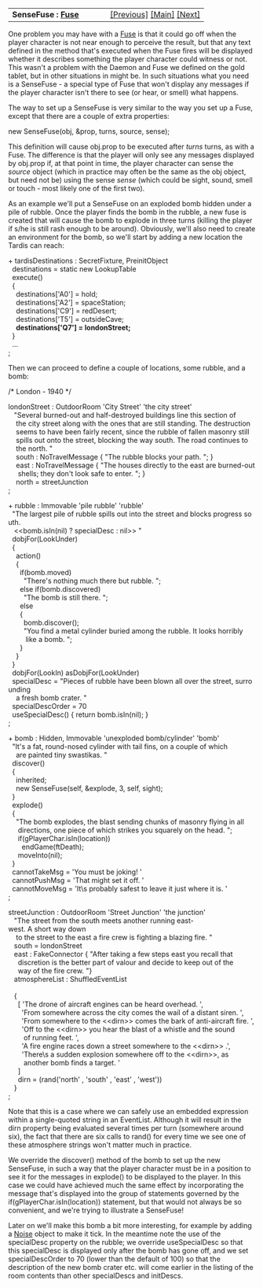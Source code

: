 ---
---
<table width="100%" data-border="0" data-cellspacing="0"
data-cellpadding="3" data-bgcolor="#C0C0C0">
<colgroup>
<col style="width: 50%" />
<col style="width: 50%" />
</colgroup>
<tbody>
<tr>
<td style="text-align: left;"><strong>SenseFuse : <a
href="fuse.html">Fuse</a><br />
</strong></td>
<td style="text-align: right;"><a href="daemon.html">[Previous]</a> <a
href="generalintroduction.html">[Main]</a> <a
href="sensedaemon.html">[Next]</a></td>
</tr>
</tbody>
</table>

  
One problem you may have with a [Fuse](fuse.html) is that it could go off
when the player character is not near enough to perceive the result, but
that any text defined in the method that's executed when the Fuse fires
will be displayed whether it describes something the player character
could witness or not. This wasn't a problem with the Daemon and Fuse we
defined on the gold tablet, but in other situations in might be. In such
situations what you need is a SenseFuse - a special type of Fuse that
won't display any messages if the player character isn't there to see
(or hear, or smell) what happens.  
  
The way to set up a SenseFuse is very similar to the way you set up a
Fuse, except that there are a couple of extra properties:  
  
new SenseFuse(obj, &prop, turns, source, sense);  
  
This definition will cause obj.prop to be executed after *turns* turns,
as with a Fuse. The difference is that the player will only see any
messages displayed by obj.prop if, at that point in time, the player
character can sense the *source* object (which in practice may often be
the same as the obj object, but need not be) using the sense *sense*
(which could be sight, sound, smell or touch - most likely one of the
first two).  
  
As an example we'll put a SenseFuse on an exploded bomb hidden under a
pile of rubble. Once the player finds the bomb in the rubble, a new fuse
is created that will cause the bomb to explode in three turns (killing
the player if s/he is still rash enough to be around). Obviously, we'll
also need to create an environment for the bomb, so we'll start by
adding a new location the Tardis can reach:  
  
+ tardisDestinations : SecretFixture, PreinitObject  
  destinations = static new LookupTable  
  execute()  
  {  
    destinations\['A0'\] = hold;  
    destinations\['A2'\] = spaceStation;  
    destinations\['C9'\] = redDesert;  
    destinations\['T5'\] = outsideCave;  
    **destinations\['Q7'\] = londonStreet;**  
  }  
  ...  
;  
  
Then we can proceed to define a couple of locations, some rubble, and a
bomb:  
  
/\* London - 1940 \*/  
  
londonStreet : OutdoorRoom 'City Street' 'the city street'  
   "Several burned-out and half-destroyed buildings line this section of   
    the city street along with the ones that are still standing. The destruction  
    seems to have been fairly recent, since the rubble of fallen masonry still  
    spills out onto the street, blocking the way south. The road continues to  
    the north. "  
    south : NoTravelMessage { "The rubble blocks your path. "; }  
    east : NoTravelMessage { "The houses directly to the east are burned-out  
     shells; they don't look safe to enter. "; }  
    north = streetJunction   
;  
  
+ rubble : Immovable 'pile rubble' 'rubble'  
  "The largest pile of rubble spills out into the street and blocks progress south.   
   \<\<bomb.isIn(nil) ? specialDesc : nil\>\> "  
  dobjFor(LookUnder)  
  {  
    action()  
    {        
      if(bomb.moved)  
        "There's nothing much there but rubble. ";  
      else if(bomb.discovered)  
        "The bomb is still there. ";  
      else  
      {  
        bomb.discover();  
        "You find a metal cylinder buried among the rubble. It looks horribly  
         like a bomb. ";  
      }  
    }  
  }  
  dobjFor(LookIn) asDobjFor(LookUnder)  
  specialDesc = "Pieces of rubble have been blown all over the street, surrounding  
    a fresh bomb crater. "  
  specialDescOrder = 70  
  useSpecialDesc() { return bomb.isIn(nil); }  
;  
  
+ bomb : Hidden, Immovable 'unexploded bomb/cylinder' 'bomb'  
  "It's a fat, round-nosed cylinder with tail fins, on a couple of which  
    are painted tiny swastikas. "  
  discover()  
  {  
    inherited;  
    new SenseFuse(self, &explode, 3, self, sight);  
  }  
  explode()  
  {  
    "The bomb explodes, the blast sending chunks of masonry flying in all  
     directions, one piece of
which strikes you squarely on the head. ";  
     if(gPlayerChar.isIn(location))  
       endGame(ftDeath);  
     moveInto(nil);  
  }  
  cannotTakeMsg = 'You must be joking! '  
  cannotPushMsg = 'That might set it off. '  
  cannotMoveMsg = 'It\\s probably safest to leave it just where it is. '  
;  
  
streetJunction : OutdoorRoom 'Street Junction' 'the junction'  
   "The street from the south meets another running east-west. A short way down  
    to the street to the east a fire crew is fighting a blazing fire. "  
   south = londonStreet  
   east : FakeConnector { "After taking a few steps east you recall that   
     discretion is the better part of valour and decide to keep out of the  
     way of the fire crew. "}  
   atmosphereList : ShuffledEventList  
     
   {  
     \[ 'The drone of aircraft engines can be heard overhead. ',  
       'From somewhere across the city comes the wail of a distant siren. ',  
       'From somewhere to the \<\<dirn\>\> comes the bark of anti-aircraft fire. ',  
       'Off to the \<\<dirn\>\>
you hear the blast of a whistle and the sound   
        of running feet. ',  
       'A fire engine races down a street somewhere to the \<\<dirn\>\>
.',  
       'There\\s a sudden explosion somewhere off to the
\<\<dirn\>\>, as   
        another bomb finds a target. '      
     \]  
     dirn = (rand('north' , 'south' , 'east' , 'west'))  
   }  
;  
  
Note that this is a case where we can safely use an embedded expression
within a single-quoted string in an EventList. Although it will result
in the dirn property being evaluated several times per turn (somewhere
around six), the fact that there are six calls to rand() for every time
we see one of these atmosphere strings won't matter much in practice.  
  
We override the discover() method of the bomb to set up the new
SenseFuse, in such a way that the player character must be in a position
to see it for the messages in explode() to be displayed to the player.
In this case we could have achieved much the same effect by
incorporating the message that's displayed into the group of statements
governed by the if(gPlayerChar.isIn(location)) statement, but that would
not always be so convenient, and we're trying to illustrate a
SenseFuse!  
  
Later on we'll make this bomb a bit more interesting, for example by
adding a [Noise](noise.html) object to make it tick. In the meantime note
the use of the specialDesc property on the rubble; we override
useSpecialDesc so that this specialDesc is displayed only after the bomb
has gone off, and we set specialDescOrder to 70 (lower than the default
of 100) so that the description of the new bomb crater etc. will come
earlier in the listing of the room contents than other specialDescs and
initDescs.  
